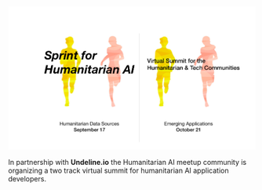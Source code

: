 ![](https://github.com/Brentophillips/Drafts/blob/master/summit.png)

In partnership with **Undeline.io** the Humanitarian AI meetup community is organizing a two track virtual summit for humanitarian AI application developers.
